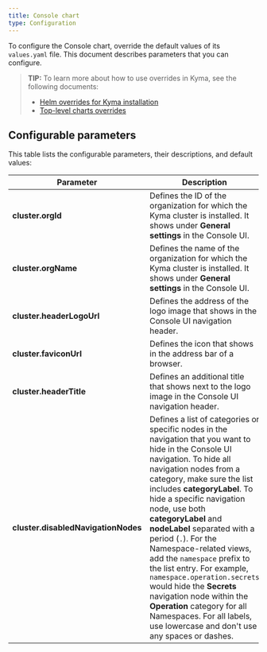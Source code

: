 ```yaml
---
title: Console chart
type: Configuration
---
```


To configure the Console chart, override the default values of its `values.yaml` file. This document describes parameters that you can configure.

>**TIP:** To learn more about how to use overrides in Kyma, see the following documents:
>* [Helm overrides for Kyma installation](/root/kyma/#configuration-helm-overrides-for-kyma-installation)
>* [Top-level charts overrides](/root/kyma/#configuration-helm-overrides-for-kyma-installation-top-level-charts-overrides)

## Configurable parameters

This table lists the configurable parameters, their descriptions, and default values:

| Parameter | Description | Default value |
|-----------|-------------|---------------|
| **cluster.orgId** |  Defines the ID of the organization for which the Kyma cluster is installed. It shows under **General settings** in the Console UI. | `my-org-123` |
| **cluster.orgName** | Defines the name of the organization for which the Kyma cluster is installed. It shows under **General settings** in the Console UI. | `My Organization` |
| **cluster.headerLogoUrl** | Defines the address of the logo image that shows in the Console UI navigation header. | `assets/logo.svg` |
| **cluster.faviconUrl** | Defines the icon that shows in the address bar of a browser. | `favicon.ico` |
| **cluster.headerTitle** | Defines an additional title that shows next to the logo image in the Console UI navigation header. | None |
| **cluster.disabledNavigationNodes** | Defines a list of categories or specific nodes in the navigation that you want to hide in the Console UI navigation. To hide all navigation nodes from a category, make sure the list includes **categoryLabel**. To hide a specific navigation node, use both **categoryLabel** and **nodeLabel** separated with a period (`.`). For the Namespace-related views, add the `namespace` prefix to the list entry. For example, `namespace.operation.secrets` would hide the **Secrets** navigation node within the **Operation** category for all Namespaces. For all labels, use lowercase and don't use any spaces or dashes. | None |
